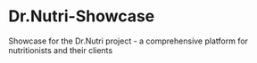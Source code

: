 # Dr.Nutri-Showcase
Showcase for the Dr.Nutri project - a comprehensive platform for nutritionists and their clients
